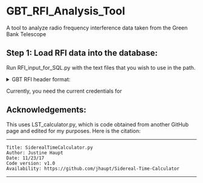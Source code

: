 # GBT_RFI_Analysis_Tool
A tool to analyze radio frequency interference data taken from the Green Bank Telescope

## Step 1: Load RFI data into the database: 

Run RFI_input_for_SQL.py with the text files that you wish to use in the path.


<details><summary> GBT RFI header format: </summary>
################ HEADER #################
# projid: TRFI_141109_X1
# date: 2014-11-09
# utc (hrs):        11.989722
# mjd:        56970.500
# lst (hrs):        9.9072678
# scan_numbers:        1
# frontend: Rcvr8_10
# feed:            1
# polarization: I
# backend: Spectrometer
# number_IF_Windows:        4
# exposure (sec):        354.27933
# tsys (K):       24.6196
# frequency_type: TOPO
# frequency_resolution (MHz):       0.82164538
# source: rfiscan2
# azimuth (deg):        182.49776
# elevation (deg):        44.516684
# units: Jy
################   Data  ################
# Window   Channel Frequency(MHz)  Intensity(Jy)
         1         2       7.630781            NaN
         1         3       7.631172            NaN
         1         4       7.631563            NaN
         1         5       7.631953            NaN
         1         6       7.632344            NaN
         1         7       7.632734            NaN
         1         8       7.633125            NaN
         1         9       7.633516            NaN

Where Intensity can be either a NaN or a float. 
</details>

Currently, you need the current credentials for 

## Acknowledgements:
This uses LST_calculator.py, which is code obtained from another GitHub page and edited for my purposes. Here is the citation:

***************************************************************************************
    Title: SiderealTimeCalculator.py
    Author: Justine Haupt
    Date: 11/23/17
    Code version: v1.0
    Availability: https://github.com/jhaupt/Sidereal-Time-Calculator

***************************************************************************************

